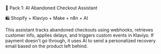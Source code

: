 🧠 Pack 1: AI Abandoned Checkout Assistant

🛍️ Shopify + Klaviyo + Make + n8n + AI

This assistant tracks abandoned checkouts using webhooks, retrieves customer info, applies delays, and triggers custom events in Klaviyo. If payment doesn't go through, it uses AI to send a personalized recovery email based on the product left behind.
